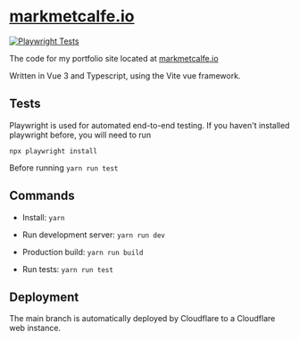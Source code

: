 # [markmetcalfe.io](https://markmetcalfe.io)

[![Playwright Tests](https://github.com/markmetcalfe/markmetcalfe.io/actions/workflows/playwright.yml/badge.svg)](https://github.com/markmetcalfe/markmetcalfe.io/actions/workflows/playwright.yml)

The code for my portfolio site located at [markmetcalfe.io](https://markmetcalfe.io)

Written in Vue 3 and Typescript, using the Vite vue framework.

## Tests

Playwright is used for automated end-to-end testing.
If you haven't installed playwright before, you will need to run

```
npx playwright install
```

Before running `yarn run test`

## Commands

- Install: `yarn`

- Run development server: `yarn run dev`

- Production build: `yarn run build`

- Run tests: `yarn run test`

## Deployment

The main branch is automatically deployed by Cloudflare to a Cloudflare web instance.
